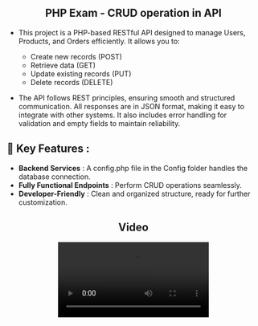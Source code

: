 <h2 align="center"> PHP Exam - CRUD operation in API </h2>

- This project is a PHP-based RESTful API designed to manage Users, Products, and Orders efficiently. It allows you to:
  - Create new records (POST)
  - Retrieve data (GET)
  - Update existing records (PUT)
  - Delete records (DELETE)

- The API follows REST principles, ensuring smooth and structured communication. All responses are in JSON format, making it easy to integrate with other systems. It also includes error handling for validation and empty fields to maintain reliability.
  
## 🚀 Key Features :

- <b>Backend Services</b> : A config.php file in the Config folder handles the database connection.
- <b>Fully Functional Endpoints</b> : Perform CRUD operations seamlessly.
- <b>Developer-Friendly</b> : Clean and organized structure, ready for further customization.

<h2 align="center"> Video </h2>

<div align="center">
<video src="https://github.com/user-attachments/assets/f78131ad-454b-4a43-9a26-12e4672671e6"/>
</div>
